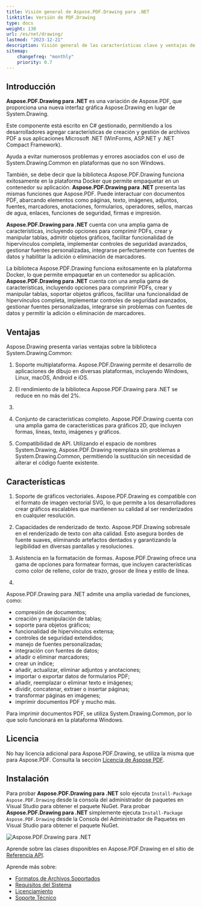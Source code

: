 ```yaml
---
title: Visión general de Aspose.PDF.Drawing para .NET
linktitle: Versión de PDF.Drawing
type: docs
weight: 130
url: /es/net/drawing/
lastmod: "2023-12-21"
description: Visión general de las características clave y ventajas de la biblioteca Aspose.PDF.Drawing para .NET.
sitemap:
    changefreq: "monthly"
    priority: 0.7
---
```


## Introducción

**Aspose.PDF.Drawing para .NET** es una variación de Aspose.PDF, que proporciona una nueva interfaz gráfica Aspose.Drawing en lugar de System.Drawing.

Este componente está escrito en C# gestionado, permitiendo a los desarrolladores agregar características de creación y gestión de archivos PDF a sus aplicaciones Microsoft .NET (WinForms, ASP.NET y .NET Compact Framework).

Ayuda a evitar numerosos problemas y errores asociados con el uso de System.Drawing.Common en plataformas que no son Windows.

También, se debe decir que la biblioteca Aspose.PDF.Drawing funciona exitosamente en la plataforma Docker que permite empaquetar en un contenedor su aplicación.
**Aspose.PDF.Drawing para .NET** presenta las mismas funciones que Aspose.PDF. Puede interactuar con documentos PDF, abarcando elementos como páginas, texto, imágenes, adjuntos, fuentes, marcadores, anotaciones, formularios, operadores, sellos, marcas de agua, enlaces, funciones de seguridad, firmas e impresión.

**Aspose.PDF.Drawing para .NET** cuenta con una amplia gama de características, incluyendo opciones para comprimir PDFs, crear y manipular tablas, admitir objetos gráficos, facilitar funcionalidad de hipervínculos completa, implementar controles de seguridad avanzados, gestionar fuentes personalizadas, integrarse perfectamente con fuentes de datos y habilitar la adición o eliminación de marcadores.

La biblioteca Aspose.PDF.Drawing funciona exitosamente en la plataforma Docker, lo que permite empaquetar en un contenedor su aplicación.
**Aspose.PDF.Drawing para .NET** cuenta con una amplia gama de características, incluyendo opciones para comprimir PDFs, crear y manipular tablas, soportar objetos gráficos, facilitar una funcionalidad de hipervínculos completa, implementar controles de seguridad avanzados, gestionar fuentes personalizadas, integrarse sin problemas con fuentes de datos y permitir la adición o eliminación de marcadores.

## Ventajas

Aspose.Drawing presenta varias ventajas sobre la biblioteca System.Drawing.Common:

1. Soporte multiplataforma. Aspose.PDF.Drawing permite el desarrollo de aplicaciones de dibujo en diversas plataformas, incluyendo Windows, Linux, macOS, Android e iOS.

1. El rendimiento de la biblioteca Aspose.PDF.Drawing para .NET se reduce en no más del 2%. 

1.
1. Conjunto de características completo. Aspose.PDF.Drawing cuenta con una amplia gama de características para gráficos 2D, que incluyen formas, líneas, texto, imágenes y gráficos.

1. Compatibilidad de API. Utilizando el espacio de nombres System.Drawing, Aspose.PDF.Drawing reemplaza sin problemas a System.Drawing.Common, permitiendo la sustitución sin necesidad de alterar el código fuente existente.

## Características

1. Soporte de gráficos vectoriales. Aspose.PDF.Drawing es compatible con el formato de imagen vectorial SVG, lo que permite a los desarrolladores crear gráficos escalables que mantienen su calidad al ser renderizados en cualquier resolución.

1. Capacidades de renderizado de texto. Aspose.PDF.Drawing sobresale en el renderizado de texto con alta calidad. Esto asegura bordes de fuente suaves, eliminando artefactos dentados y garantizando la legibilidad en diversas pantallas y resoluciones.

1. Asistencia en la formatación de formas. Aspose.PDF.Drawing ofrece una gama de opciones para formatear formas, que incluyen características como color de relleno, color de trazo, grosor de línea y estilo de línea.
1.

Aspose.PDF.Drawing para .NET admite una amplia variedad de funciones, como:

- compresión de documentos;
- creación y manipulación de tablas;
- soporte para objetos gráficos;
- funcionalidad de hipervínculos extensa;
- controles de seguridad extendidos;
- manejo de fuentes personalizadas;
- integración con fuentes de datos;
- añadir o eliminar marcadores;
- crear un índice;
- añadir, actualizar, eliminar adjuntos y anotaciones;
- importar o exportar datos de formularios PDF;
- añadir, reemplazar o eliminar texto e imágenes;
- dividir, concatenar, extraer o insertar páginas;
- transformar páginas en imágenes;
- imprimir documentos PDF y mucho más.

Para imprimir documentos PDF, se utiliza System.Drawing.Common, por lo que solo funcionará en la plataforma Windows.

## Licencia

No hay licencia adicional para Aspose.PDF.Drawing, se utiliza la misma que para Aspose.PDF. Consulta la sección [Licencia de Aspose PDF](/pdf/es/net/licensing/).

## Instalación

Para probar **Aspose.PDF.Drawing para .NET** solo ejecuta `Install-Package Aspose.PDF.Drawing` desde la consola del administrador de paquetes en Visual Studio para obtener el paquete NuGet.
Para probar **Aspose.PDF.Drawing para .NET** simplemente ejecuta `Install-Package Aspose.PDF.Drawing` desde la Consola del Administrador de Paquetes en Visual Studio para obtener el paquete NuGet.

![Aspose.PDF.Drawing para .NET](nuget.png)

Aprende sobre las clases disponibles en Aspose.PDF.Drawing en el sitio de [Referencia API](https://reference.aspose.com/pdf/net/aspose.pdf.drawing/).

Aprende más sobre:

- [Formatos de Archivos Soportados](/pdf/es/net/supported-file-formats/)
- [Requisitos del Sistema](/pdf/es/net/system-requirements/)
- [Licenciamiento](/pdf/es/net/licensing/)
- [Soporte Técnico](/pdf/es/net/technical-support/)
